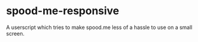 # spood-me-responsive
A userscript which tries to make spood.me less of a hassle to use on a small screen.
